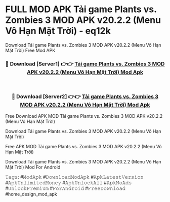 # FULL MOD APK Tải game Plants vs. Zombies 3 MOD APK v20.2.2 (Menu Vô Hạn Mặt Trời) - eq12k
Download Tải game Plants vs. Zombies 3 MOD APK v20.2.2 (Menu Vô Hạn Mặt Trời) Free Mod APK

<div align="center">
<h3>🔴 Download [Server1] 👉👉 <a href="https://apk-comot.site?title=Tải_game_Plants_vs._Zombies_3_MOD_APK_v20.2.2_(Menu_Vô_Hạn_Mặt_Trời)">Tải game Plants vs. Zombies 3 MOD APK v20.2.2 (Menu Vô Hạn Mặt Trời) Mod Apk</a></h3><br>

<h3>🔴 Download [Server2] 👉👉 <a href="https://apk-comot.site?title=Tải_game_Plants_vs._Zombies_3_MOD_APK_v20.2.2_(Menu_Vô_Hạn_Mặt_Trời)">Tải game Plants vs. Zombies 3 MOD APK v20.2.2 (Menu Vô Hạn Mặt Trời) Mod Apk</a></h3>
</div>


Free Download APK MOD Tải game Plants vs. Zombies 3 MOD APK v20.2.2 (Menu Vô Hạn Mặt Trời)

Download Tải game Plants vs. Zombies 3 MOD APK v20.2.2 (Menu Vô Hạn Mặt Trời) 

Free APK MOD Tải game Plants vs. Zombies 3 MOD APK v20.2.2 (Menu Vô Hạn Mặt Trời) 

Download Tải game Plants vs. Zombies 3 MOD APK v20.2.2 (Menu Vô Hạn Mặt Trời) Mod For Android

𝚃𝚊𝚐𝚜: #𝙼𝚘𝚍𝙰𝚙𝚔 #𝙳𝚘𝚠𝚗𝚕𝚘𝚊𝚍𝙼𝚘𝚍𝙰𝚙𝚔 #𝙰𝚙𝚔𝙻𝚊𝚝𝚎𝚜𝚝𝚅𝚎𝚛𝚜𝚒𝚘𝚗 #𝙰𝚙𝚔𝚄𝚗𝚕𝚒𝚖𝚒𝚝𝚎𝚍𝙼𝚘𝚗𝚎𝚢 #𝙰𝚙𝚔𝚄𝚗𝚕𝚘𝚌𝚔𝙰𝚕𝚕 #𝙰𝚙𝚔𝙽𝚘𝙰𝚍𝚜 #𝚄𝚗𝚕𝚘𝚌𝚔𝙿𝚛𝚎𝚖𝚒𝚞𝚖 #𝙵𝚘𝚛𝙰𝚗𝚍𝚛𝚘𝚒𝚍 #𝙵𝚛𝚎𝚎𝙳𝚘𝚠𝚗𝚕𝚘𝚊𝚍 #home_design_mod_apk
